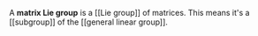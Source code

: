 A **matrix Lie group** is a [[Lie group]] of matrices. This means it's a [[subgroup]] of the [[general linear group]].
